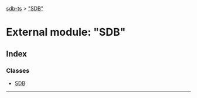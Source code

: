 [sdb-ts](../README.md) > ["SDB"](../modules/_sdb_.md)

# External module: "SDB"

## Index

### Classes

* [SDB](../classes/_sdb_.sdb.md)

---

